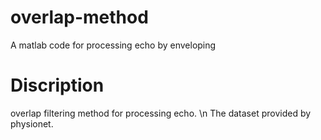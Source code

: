 # overlap-method
A matlab code for processing echo by enveloping

# Discription
overlap filtering method for processing echo.
\n The dataset provided by physionet.

